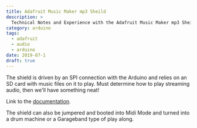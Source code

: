 ```yaml
---
title: Adafruit Music Maker mp3 Sheild
description: >
  Technical Notes and Experience with the Adafruit Music Maker mp3 Sheild. 
category: arduino
tags: 
  - adafruit
  - audio
  - arduino
date: 2019-07-1
draft: true
---
```


The shield is driven by an SPI connection with the Arduino and relies
on an SD card with music files on it to play.  Must determine how to
play streaming audio, then we'll have something neat!

Link to the [documentation](https://learn.adafruit.com/adafruit-music-maker-shield-vs1053-mp3-wav-wave-ogg-vorbis-player/assembly). 

The shield can also be jumpered and booted into Midi Mode and turned
into a drum machine or a Garageband type of play along.

